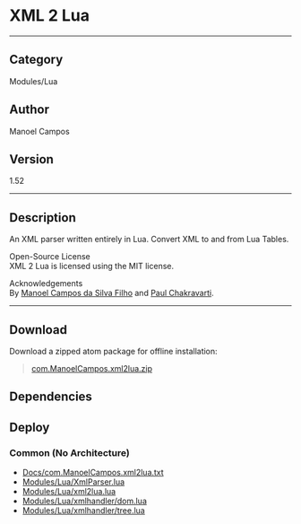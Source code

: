 # XML 2 Lua
___

## Category
Modules/Lua

## Author
Manoel Campos

## Version
1.52

___

## Description
<p>An XML parser written entirely in Lua. Convert XML to and from Lua Tables.</p>

<p>Open-Source License<br>
XML 2 Lua is licensed using the MIT license.</p>

<p>Acknowledgements<br>
By <a href="http://about.me/manoelcampos">Manoel Campos da Silva Filho</a> and <a href="mailto:paulc@passtheaardvark.com">Paul Chakravarti</a>.</p>

___

## Download

Download a zipped atom package for offline installation:
> [com.ManoelCampos.xml2lua.zip](https://gitlab.com/WeSuckLess/Reactor/-/archive/master/Reactor-master.zip?path=Atoms/com.ManoelCampos.xml2lua)  

## Dependencies

## Deploy

### Common (No Architecture)

<ul>
<li><a href="https://gitlab.com/WeSuckLess/Reactor/-/blob/master/Atoms/com.ManoelCampos.xml2lua/Docs/com.ManoelCampos.xml2lua.txt?ref_type=heads">Docs/com.ManoelCampos.xml2lua.txt</a></li>
<li><a href="https://gitlab.com/WeSuckLess/Reactor/-/blob/master/Atoms/com.ManoelCampos.xml2lua/Modules/Lua/XmlParser.lua?ref_type=heads">Modules/Lua/XmlParser.lua</a></li>
<li><a href="https://gitlab.com/WeSuckLess/Reactor/-/blob/master/Atoms/com.ManoelCampos.xml2lua/Modules/Lua/xml2lua.lua?ref_type=heads">Modules/Lua/xml2lua.lua</a></li>
<li><a href="https://gitlab.com/WeSuckLess/Reactor/-/blob/master/Atoms/com.ManoelCampos.xml2lua/Modules/Lua/xmlhandler/dom.lua?ref_type=heads">Modules/Lua/xmlhandler/dom.lua</a></li>
<li><a href="https://gitlab.com/WeSuckLess/Reactor/-/blob/master/Atoms/com.ManoelCampos.xml2lua/Modules/Lua/xmlhandler/tree.lua?ref_type=heads">Modules/Lua/xmlhandler/tree.lua</a></li>
</ul>
